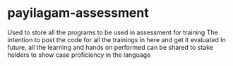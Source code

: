 # payilagam-assessment
Used to store all the programs to be used in assessment for training
The intention to post the code for all the trainings in here and get it evaluated
In future, all the learning and hands on performed can be shared to stake holders to show case proficiency in the language
